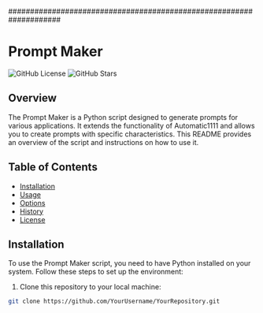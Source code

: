 ####################################################################

# Prompt Maker

![GitHub License](https://img.shields.io/github/license/YourUsername/YourRepository)
![GitHub Stars](https://img.shields.io/github/stars/YourUsername/YourRepository)

## Overview

The Prompt Maker is a Python script designed to generate prompts for various applications. It extends the functionality of Automatic1111 and allows you to create prompts with specific characteristics. This README provides an overview of the script and instructions on how to use it.

## Table of Contents

- [Installation](#installation)
- [Usage](#usage)
- [Options](#options)
- [History](#history)
- [License](#license)

## Installation

To use the Prompt Maker script, you need to have Python installed on your system. Follow these steps to set up the environment:

1. Clone this repository to your local machine:

```bash
git clone https://github.com/YourUsername/YourRepository.git
